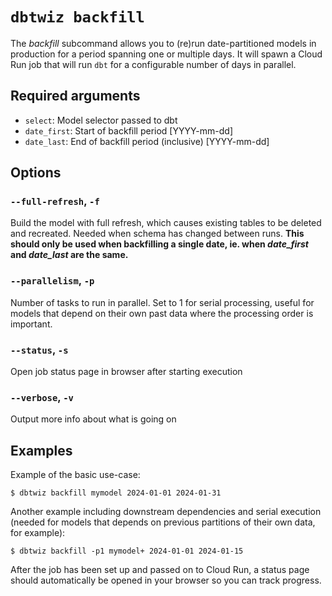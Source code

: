 # `dbtwiz backfill`

The _backfill_ subcommand allows you to (re)run date-partitioned models in production for a
period spanning one or multiple days. It will spawn a Cloud Run job that will run `dbt` for
a configurable number of days in parallel.

## Required arguments

- `select`: Model selector passed to dbt
- `date_first`: Start of backfill period [YYYY-mm-dd]
- `date_last`: End of backfill period (inclusive) [YYYY-mm-dd]

## Options

### `--full-refresh`, `-f`

Build the model with full refresh, which causes existing tables to be deleted and recreated. Needed when schema has changed between runs. **This should only be used when backfilling a single date, ie. when _date_first_ and _date_last_ are the same.**

### `--parallelism`, `-p`

Number of tasks to run in parallel. Set to 1 for serial processing, useful for models that depend on their own past data where the processing order is important.

### `--status`, `-s`

Open job status page in browser after starting execution

### `--verbose`, `-v`

Output more info about what is going on

## Examples

Example of the basic use-case:
```shell
$ dbtwiz backfill mymodel 2024-01-01 2024-01-31
```

Another example including downstream dependencies and serial execution (needed for models that
depends on previous partitions of their own data, for example):
```shell
$ dbtwiz backfill -p1 mymodel+ 2024-01-01 2024-01-15
```

After the job has been set up and passed on to Cloud Run, a status page should automatically
be opened in your browser so you can track progress.
